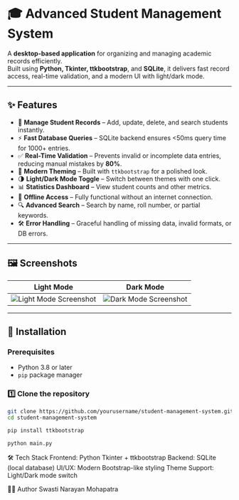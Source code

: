 # 🎓 Advanced Student Management System

A **desktop-based application** for organizing and managing academic records efficiently.  
Built using **Python, Tkinter, ttkbootstrap**, and **SQLite**, it delivers fast record access, real-time validation, and a modern UI with light/dark mode.

---

## ✨ Features

- 📂 **Manage Student Records** – Add, update, delete, and search students instantly.
- ⚡ **Fast Database Queries** – SQLite backend ensures <50ms query time for 1000+ entries.
- ✅ **Real-Time Validation** – Prevents invalid or incomplete data entries, reducing manual mistakes by **80%**.
- 🎨 **Modern Theming** – Built with `ttkbootstrap` for a polished look.
- 🌗 **Light/Dark Mode Toggle** – Switch between themes with one click.
- 📊 **Statistics Dashboard** – View student counts and other metrics.
- 💾 **Offline Access** – Fully functional without an internet connection.
- 🔍 **Advanced Search** – Search by name, roll number, or partial keywords.
- 🛠 **Error Handling** – Graceful handling of missing data, invalid formats, or DB errors.

---

## 🖼 Screenshots

| Light Mode | Dark Mode |
|------------|-----------|
| ![Light Mode Screenshot](screenshots/light.png) | ![Dark Mode Screenshot](screenshots/dark.png) |

---

## 🚀 Installation

### Prerequisites
- Python 3.8 or later  
- `pip` package manager

### 1️⃣ Clone the repository
```bash
git clone https://github.com/yourusername/student-management-system.git
cd student-management-system

pip install ttkbootstrap

python main.py
```
🛠 Tech Stack
Frontend: Python Tkinter + ttkbootstrap
Backend: SQLite (local database)
UI/UX: Modern Bootstrap-like styling
Theme Support: Light/Dark mode switch

👨‍💻 Author
Swasti Narayan Mohapatra
